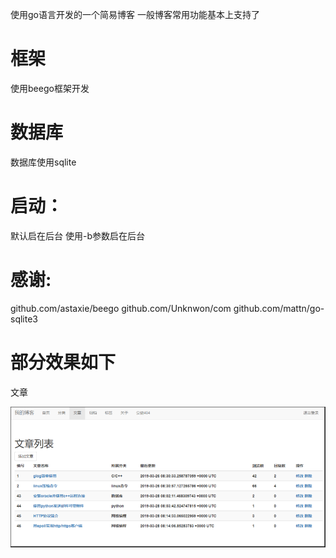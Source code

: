 使用go语言开发的一个简易博客
一般博客常用功能基本上支持了

# 框架

使用beego框架开发

# 数据库

数据库使用sqlite

# 启动：

默认启在后台
使用-b参数启在后台

# 感谢:

github.com/astaxie/beego
github.com/Unknwon/com
github.com/mattn/go-sqlite3

# 部分效果如下

文章

<img src="./static/img/topic.png" width="900px" />


